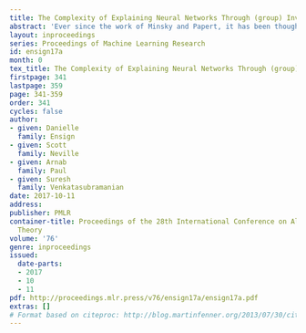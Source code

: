 ```yaml
---
title: The Complexity of Explaining Neural Networks Through (group) Invariants
abstract: 'Ever since the work of Minsky and Papert, it has been thought that neural networks derive their effectiveness by finding representations of the data that are invariant with respect to the task. In other words, the representations eliminate components of the data that vary in a way that is irrelevant. These invariants are naturally expressed with respect to group operations, and thus an understanding of these groups is key to explaining the effectiveness of the neural network. Moreover, a line of work in deep learning has shown that explicit knowledge of group invariants can lead to more effective training results. <br><br> In this paper, we investigate the difficulty of discovering anything about these implicit invariants. Unfortunately, our main results are negative: we show that a variety of questions around investigating invariant representations are NP-hard, even in approximate settings. Moreover, these results do not depend on the kind of architecture used: in fact, our results follow as soon as the network architecture is powerful enough to be universal. The key idea behind our results is that if we can find the symmetries of a problem then we can solve it.'
layout: inproceedings 
series: Proceedings of Machine Learning Research
id: ensign17a
month: 0
tex_title: The Complexity of Explaining Neural Networks Through (group) Invariants
firstpage: 341
lastpage: 359
page: 341-359
order: 341
cycles: false
author:
- given: Danielle
  family: Ensign
- given: Scott
  family: Neville
- given: Arnab
  family: Paul
- given: Suresh
  family: Venkatasubramanian
date: 2017-10-11
address: 
publisher: PMLR
container-title: Proceedings of the 28th International Conference on Algorithmic Learning
  Theory
volume: '76'
genre: inproceedings
issued:
  date-parts:
  - 2017
  - 10
  - 11
pdf: http://proceedings.mlr.press/v76/ensign17a/ensign17a.pdf
extras: []
# Format based on citeproc: http://blog.martinfenner.org/2013/07/30/citeproc-yaml-for-bibliographies/
---
```

